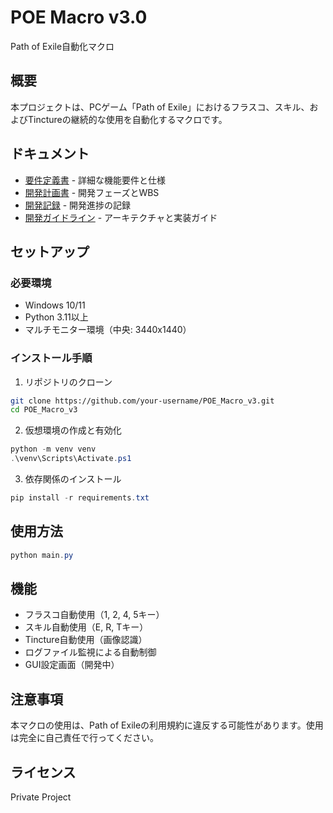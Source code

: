 # POE Macro v3.0

Path of Exile自動化マクロ

## 概要

本プロジェクトは、PCゲーム「Path of Exile」におけるフラスコ、スキル、およびTinctureの継続的な使用を自動化するマクロです。

## ドキュメント

- [要件定義書](docs/POE_Macro_v3_要件定義書.md) - 詳細な機能要件と仕様
- [開発計画書](docs/POE_Macro_v3_開発計画書.md) - 開発フェーズとWBS
- [開発記録](CLAUDE.md) - 開発進捗の記録
- [開発ガイドライン](CLAUDE_DEV.md) - アーキテクチャと実装ガイド

## セットアップ

### 必要環境
- Windows 10/11
- Python 3.11以上
- マルチモニター環境（中央: 3440x1440）

### インストール手順

1. リポジトリのクローン
```bash
git clone https://github.com/your-username/POE_Macro_v3.git
cd POE_Macro_v3
```

2. 仮想環境の作成と有効化
```powershell
python -m venv venv
.\venv\Scripts\Activate.ps1
```

3. 依存関係のインストール
```powershell
pip install -r requirements.txt
```

## 使用方法
```powershell
python main.py
```

## 機能

- フラスコ自動使用（1, 2, 4, 5キー）
- スキル自動使用（E, R, Tキー）
- Tincture自動使用（画像認識）
- ログファイル監視による自動制御
- GUI設定画面（開発中）

## 注意事項

本マクロの使用は、Path of Exileの利用規約に違反する可能性があります。使用は完全に自己責任で行ってください。

## ライセンス

Private Project